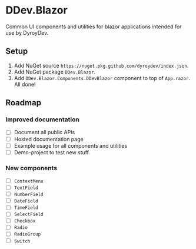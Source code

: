 # DDev.Blazor
Common UI components and utilities for blazor applications intended for use by DyroyDev.  

## Setup
1. Add NuGet source `https://nuget.pkg.github.com/dyroydev/index.json`.
1. Add NuGet package `DDev.Blazor`.
1. Add `DDev.Blazor.Components.DDevBlazor` component to top of `App.razor`.
All done!

## Roadmap

### Improved documentation
- [ ] Document all public APIs
- [ ] Hosted documentation page
- [ ] Example usage for all components and utilities
- [ ] Demo-project to test new stuff.

### New components
- [ ] `ContextMenu`
- [ ] `TextField`
- [ ] `NumberField`
- [ ] `DateField`
- [ ] `TimeField`
- [ ] `SelectField`
- [ ] `Checkbox`
- [ ] `Radio`
- [ ] `RadioGroup`
- [ ] `Switch`
